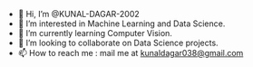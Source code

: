 - 👋 Hi, I’m @KUNAL-DAGAR-2002
- 👀 I’m interested in Machine Learning and Data Science.
- 🌱 I’m currently learning Computer Vision.
- 💞️ I’m looking to collaborate on Data Science projects.  
- 📫 How to reach me : mail me at kunaldagar038@gmail.com

<!---
KUNAL-DAGAR-2002/KUNAL-DAGAR-2002 is a ✨ special ✨ repository because its `README.md` (this file) appears on your GitHub profile.
You can click the Preview link to take a look at your changes.
--->
